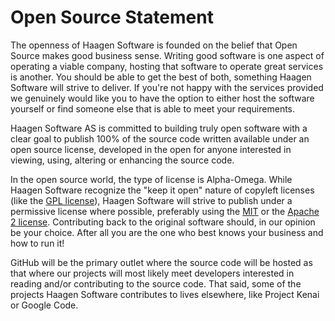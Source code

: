 Open Source Statement
=====================

The openness of Haagen Software is founded on the belief that Open Source makes good business sense. Writing good software is one aspect of operating a viable company, hosting that software to operate great services is another. You should be able to get the best of both, something Haagen Software will strive to deliver. If you're not happy with the services provided we genuinely would like you to have the option to either host the software yourself or find someone else that is able to meet your requirements.

Haagen Software AS is committed to building truly open software with a clear goal to publish 100% of the source code written available under an open source license, developed in the open for anyone interested in viewing, using, altering or enhancing the source code.

In the open source world, the type of license is Alpha-Omega. While Haagen Software recognize the "keep it open" nature of copyleft licenses (like the [GPL license](http://en.wikipedia.org/wiki/GNU_General_Public_License)), Haagen Software will strive to publish under a permissive license where possible, preferably using the [MIT](http://en.wikipedia.org/wiki/MIT_License) or the [Apache 2 license](http://en.wikipedia.org/wiki/Apache_2_License). Contributing back to the original software should, in our opinion be your choice. After all you are the one who best knows your business and how to run it!

GitHub will be the primary outlet where the source code will be hosted as that where our projects will most likely meet developers interested in reading and/or contributing to the source code. That said, some of the projects Haagen Software contributes to lives elsewhere, like Project Kenai or Google Code.